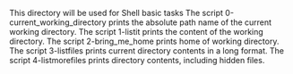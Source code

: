 This directory will be used for Shell basic tasks
The script 0-current_working_directory prints the absolute path name of the current working directory.
The script 1-listit prints the content of the working directory.
The script 2-bring_me_home prints home of working directory.
The script 3-listfiles prints current directory contents in a long format.
The script 4-listmorefiles prints directory contents, including hidden files.
